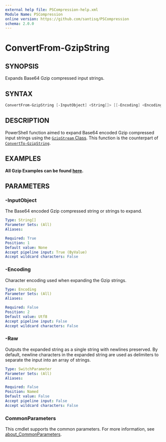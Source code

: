 ```yaml
---
external help file: PSCompression-help.xml
Module Name: PSCompression
online version: https://github.com/santisq/PSCompression
schema: 2.0.0
---
```


# ConvertFrom-GzipString

## SYNOPSIS

Expands Base64 Gzip compressed input strings.

## SYNTAX

```powershell
ConvertFrom-GzipString [-InputObject] <String[]> [[-Encoding] <Encoding>] [-Raw] [<CommonParameters>]
```

## DESCRIPTION
PowerShell function aimed to expand Base64 encoded Gzip compressed input strings using the [`GzipStream` Class](https://learn.microsoft.com/en-us/dotnet/api/system.io.compression.gzipstream). This function is the counterpart of [`ConvertTo-GzipString`](/docs/ConvertTo-GzipString.md).

## EXAMPLES

__All Gzip Examples can be found [here](/docs/GzipExamples.md).__

## PARAMETERS

### -InputObject
The Base64 encoded Gzip compressed string or strings to expand.

```yaml
Type: String[]
Parameter Sets: (All)
Aliases:

Required: True
Position: 1
Default value: None
Accept pipeline input: True (ByValue)
Accept wildcard characters: False
```

### -Encoding
Character encoding used when expanding the Gzip strings.

```yaml
Type: Encoding
Parameter Sets: (All)
Aliases:

Required: False
Position: 2
Default value: Utf8
Accept pipeline input: False
Accept wildcard characters: False
```

### -Raw
Outputs the expanded string as a single string with newlines preserved.
By default, newline characters in the expanded string are used as delimiters to separate the input into an array of strings.

```yaml
Type: SwitchParameter
Parameter Sets: (All)
Aliases:

Required: False
Position: Named
Default value: False
Accept pipeline input: False
Accept wildcard characters: False
```

### CommonParameters
This cmdlet supports the common parameters. For more information, see [about_CommonParameters](http://go.microsoft.com/fwlink/?LinkID=113216).
